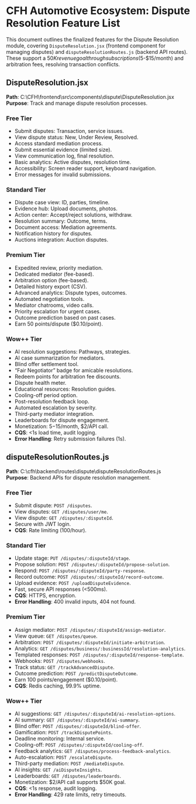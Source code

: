 # CFH Automotive Ecosystem: Dispute Resolution Feature List

This document outlines the finalized features for the Dispute Resolution module, covering `DisputeResolution.jsx` (frontend component for managing disputes) and `disputeResolutionRoutes.js` (backend API routes). These support a $50K revenue goal through subscriptions ($5-$15/month) and arbitration fees, resolving transaction conflicts.

## DisputeResolution.jsx
**Path**: C:\CFH\frontend\src\components\dispute\DisputeResolution.jsx  
**Purpose**: Track and manage dispute resolution processes.

### Free Tier
- Submit disputes: Transaction, service issues.
- View dispute status: New, Under Review, Resolved.
- Access standard mediation process.
- Submit essential evidence (limited size).
- View communication log, final resolution.
- Basic analytics: Active disputes, resolution time.
- Accessibility: Screen reader support, keyboard navigation.
- Error messages for invalid submissions.

### Standard Tier
- Dispute case view: ID, parties, timeline.
- Evidence hub: Upload documents, photos.
- Action center: Accept/reject solutions, withdraw.
- Resolution summary: Outcome, terms.
- Document access: Mediation agreements.
- Notification history for disputes.
- Auctions integration: Auction disputes.

### Premium Tier
- Expedited review, priority mediation.
- Dedicated mediator (fee-based).
- Arbitration option (fee-based).
- Detailed history export (CSV).
- Advanced analytics: Dispute types, outcomes.
- Automated negotiation tools.
- Mediator chatrooms, video calls.
- Priority escalation for urgent cases.
- Outcome prediction based on past cases.
- Earn 50 points/dispute ($0.10/point).

### Wow++ Tier
- AI resolution suggestions: Pathways, strategies.
- AI case summarization for mediators.
- Blind offer settlement tool.
- “Fair Negotiator” badge for amicable resolutions.
- Redeem points for arbitration fee discounts.
- Dispute health meter.
- Educational resources: Resolution guides.
- Cooling-off period option.
- Post-resolution feedback loop.
- Automated escalation by severity.
- Third-party mediator integration.
- Leaderboards for dispute engagement.
- Monetization: $5-$15/month, $2/API call.
- **CQS**: <1s load time, audit logging.
- **Error Handling**: Retry submission failures (1s).

## disputeResolutionRoutes.js
**Path**: C:\cfh\backend\routes\dispute\disputeResolutionRoutes.js  
**Purpose**: Backend APIs for dispute resolution management.

### Free Tier
- Submit dispute: `POST /disputes`.
- View disputes: `GET /disputes/user/me`.
- View dispute: `GET /disputes/:disputeId`.
- Secure with JWT login.
- **CQS**: Rate limiting (100/hour).

### Standard Tier
- Update stage: `PUT /disputes/:disputeId/stage`.
- Propose solution: `POST /disputes/:disputeId/propose-solution`.
- Respond: `POST /disputes/:disputeId/party-response`.
- Record outcome: `POST /disputes/:disputeId/record-outcome`.
- Upload evidence: `POST /uploadDisputeEvidence`.
- Fast, secure API responses (<500ms).
- **CQS**: HTTPS, encryption.
- **Error Handling**: 400 invalid inputs, 404 not found.

### Premium Tier
- Assign mediator: `POST /disputes/:disputeId/assign-mediator`.
- View queue: `GET /disputes/queue`.
- Arbitration: `POST /disputes/:disputeId/initiate-arbitration`.
- Analytics: `GET /disputes/business/:businessId/resolution-analytics`.
- Templated responses: `POST /disputes/:disputeId/response-template`.
- Webhooks: `POST /disputes/webhooks`.
- Track status: `GET /trackAdvancedDispute`.
- Outcome prediction: `POST /predictDisputeOutcome`.
- Earn 100 points/engagement ($0.10/point).
- **CQS**: Redis caching, 99.9% uptime.

### Wow++ Tier
- AI suggestions: `GET /disputes/:disputeId/ai-resolution-options`.
- AI summary: `GET /disputes/:disputeId/ai-summary`.
- Blind offer: `POST /disputes/:disputeId/blind-offer`.
- Gamification: `POST /trackDisputePoints`.
- Deadline monitoring: Internal service.
- Cooling-off: `POST /disputes/:disputeId/cooling-off`.
- Feedback analytics: `GET /disputes/process-feedback-analytics`.
- Auto-escalation: `POST /escalateDispute`.
- Third-party mediation: `POST /mediateDispute`.
- AI insights: `GET /aiDisputeInsights`.
- Leaderboards: `GET /disputes/leaderboards`.
- Monetization: $2/API call supports $50K goal.
- **CQS**: <1s response, audit logging.
- **Error Handling**: 429 rate limits, retry timeouts.